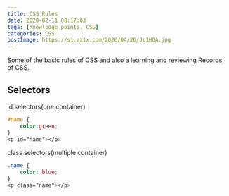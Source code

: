 ```yaml
---
title: CSS Rules
date: 2020-02-11 08:17:03
tags: [Knowledge points, CSS]
categories: CSS
postImage: https://s1.ax1x.com/2020/04/26/Jc1HOA.jpg
---
```


Some of the basic rules of CSS and also a learning and reviewing Records of CSS.

<!--more-->

## Selectors

id selectors(one container)

```css
#name {
    color:green;
}
<p id="name"></p>
```

class selectors(multiple container)

```css
.name {
	color: blue;
}
<p class="name"></p>
```